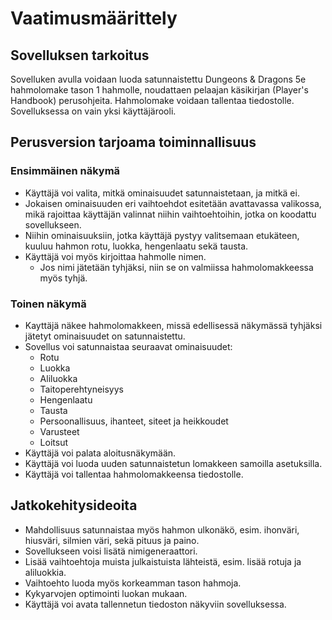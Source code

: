 # Vaatimusmäärittely

## Sovelluksen tarkoitus

Sovelluken avulla voidaan luoda satunnaistettu Dungeons & Dragons 5e hahmolomake tason 1 hahmolle, noudattaen pelaajan käsikirjan (Player's Handbook) perusohjeita. Hahmolomake voidaan tallentaa tiedostolle. Sovelluksessa on vain yksi käyttäjärooli.

## Perusversion tarjoama toiminnallisuus

### Ensimmäinen näkymä
- Käyttäjä voi valita, mitkä ominaisuudet satunnaistetaan, ja mitkä ei.
- Jokaisen ominaisuuden eri vaihtoehdot esitetään avattavassa valikossa, mikä rajoittaa käyttäjän valinnat niihin vaihtoehtoihin, jotka on koodattu sovellukseen.
- Niihin ominaisuuksiin, jotka käyttäjä pystyy valitsemaan etukäteen, kuuluu hahmon rotu, luokka, hengenlaatu sekä tausta.
- Käyttäjä voi myös kirjoittaa hahmolle nimen.
  - Jos nimi jätetään tyhjäksi, niin se on valmiissa hahmolomakkeessa myös tyhjä.

### Toinen näkymä
- Kayttäjä näkee hahmolomakkeen, missä edellisessä näkymässä tyhjäksi jätetyt ominaisuudet on satunnaistettu.
- Sovellus voi satunnaistaa seuraavat ominaisuudet:
  - Rotu
  - Luokka
  - Aliluokka
  - Taitoperehtyneisyys
  - Hengenlaatu
  - Tausta
  - Persoonallisuus, ihanteet, siteet ja heikkoudet
  - Varusteet
  - Loitsut
- Käyttäjä voi palata aloitusnäkymään.
- Käyttäjä voi luoda uuden satunnaistetun lomakkeen samoilla asetuksilla.
- Käyttäjä voi tallentaa hahmolomakkeensa tiedostolle.

## Jatkokehitysideoita

- Mahdollisuus satunnaistaa myös hahmon ulkonäkö, esim. ihonväri, hiusväri, silmien väri, sekä pituus ja paino.
- Sovellukseen voisi lisätä nimigeneraattori.
- Lisää vaihtoehtoja muista julkaistuista lähteistä, esim. lisää rotuja ja aliluokkia.
- Vaihtoehto luoda myös korkeamman tason hahmoja.
- Kykyarvojen optimointi luokan mukaan.
- Käyttäjä voi avata tallennetun tiedoston näkyviin sovelluksessa.
